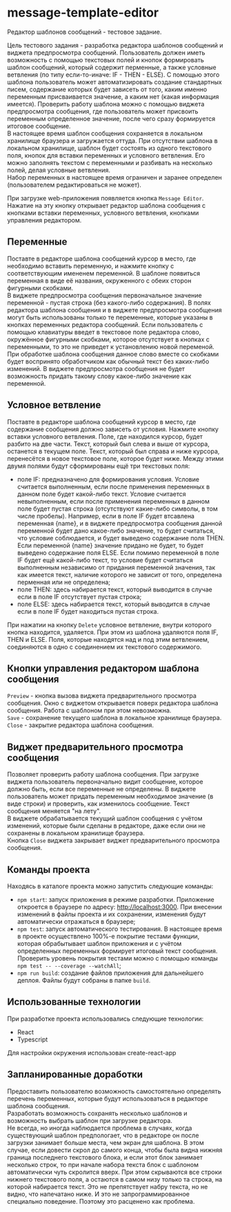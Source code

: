 # message-template-editor

Редактор шаблонов сообщений - тестовое задание.

Цель тестового задания - разработка редактора шаблонов сообщений и виджета предпросмотра сообщений. Пользователь должен иметь возможность с помощью текстовых полей и кнопок формировать шаблон сообщений, который содержит перменные, а также условные ветвления (по типу если-то-иначе: IF - THEN - ELSE). С помощью этого шаблона пользователь может автоматизировать создание стандартных писем, содержание которых будет зависеть от того, каким именно переменным присваивается значение, а каким нет (какая информация имеется). Проверить работу шаблона можно с помощью виджета предпросмотра сообщения, где пользователь может присвоить переменным определенное значение, после чего сразу формируется итоговое сообщение.\
В настоящее время шаблон сообщения сохраняется в локальном хранилище браузера и загружается оттуда. При отсутствии шаблона в локальном хранилище, шаблон будет состоять из одного текстового поля, кнопок для вставки переменных и условного ветвления. Его можно заполнять текстом с переменными и разбивать на несколько полей, делая условные ветвления.\
Набор переменных в настоящее время ограничен и заранее определен (пользователем редактироваться не может).

При загрузке web-приложения появляется кнопка `Message Editor`. Нажатие на эту кнопку открывает редактор шаблона сообщения с кнопками вставки переменных, условного ветвления, кнопками управления редактором.

## Переменные

Поставте в редакторе шаблона сообщений курсор в место, где необходимо вставить переменную, и нажмите кнопку с соответствующим имененем переменной. В шаблоне появиться переменная в виде её названия, окруженного с обеих сторон фигурными скобками.\
В виджете предпросмотра сообщения первоначальное значение переменной - пустая строка (без какого-либо содержания).
В полях редактора шаблона сообщения и в виджете предпросмотра сообщения могут быть использованы только те переменные, которые указаны в кнопках переменных редактора сообщений. Если пользователь с помощью клавиатуры введет в текстовое поле редактора слово, окружённое фигурными скобками, которое отсутствует в кнопках с переменными, то это не приведет к установлению новой переменой. При обработке шаблона сообщения данное слово вместе со скобками будет воспринято обработчиком как обычный текст без каких-либо изменений. В виджете предпросмотра сообщения не будет возможность придать такому слову какое-либо значение как переменной.

## Условное ветвление

Поставте в редакторе шаблона сообщений курсор в место, где содержание сообщения должно зависеть от условия. Нажмите кнопку вставки условного ветвления. Поле, где находился курсор, будет разбито на две части. Текст, который был слева и выше от курсора, останется в текущем поле. Текст, который был справа и ниже курсора, перенесётся в новое текстовое поле, которое будет ниже. Между этими двумя полями будут сформированы ещё три текстовых поля:

- поле IF: предназначено для формирования условия. Условие считается выполненным, если после применения переменных в данном поле будет какой-либо текст. Условие считается невыполненным, если после применения переменных в данном поле будет пустая строка (отсутствуют какие-либо символы, в том числе пробелы). Например, если в поле IF будет втсавлена переменная {name}, и в виджете предпросмотра сообщения данной переменной будет дано какое-либо значение, то будет считаться, что условие соблюдается, и будет выведено содержание поля THEN. Если переменной {name} значение придано не будет, то будет выведено содержание поля ELSE. Если помимо переменной в поле IF будет ещё какой-либо текст, то условие будет считаться выполненным независимо от придания переменной значения, так как имеется текст, наличие которого не зависит от того, определена перменная или не определена;
- поле THEN: здесь набирается текст, который выводится в случае если в поле IF отсутствует пустая строка;
- поле ELSE: здесь набирается текст, который выводится в случае если в поле IF будет находиться пустая строка.

При нажатии на кнопку `Delete` условное ветвление, внутри которого кнопка находится, удаляется. При этом из шаблона удаляются поля IF, THEN и ELSE. Поля, которые находятся над и под этим ветвлением, соединяются в одно с соединением их текстового содержимого.

## Кнопки управления редактором шаблона сообщения

`Preview` - кнопка вызова виджета предварительного просмотра сообщения. Окно с виджетом открывается поверх редактора шаблона сообщения. Работа с шаблоном при этом невозможна.\
`Save` - сохранение текущего шаблона в локальное хранилище браузера.\
`Close` - закрытие редактора шаблона сообщения.

## Виджет предварительного просмотра сообщения

Позволяет проверить работу шаблона сообщения. При загрузке виджета пользователь первоначально видит сообщение, которое должно быть, если все переменные не определены. В виджете пользователь может придать переменным необходимое значение (в виде строки) и проверить, как изменилось сообщение. Текст сообщения меняется "на лету".\
В виджете обрабатывается текущий шаблон сообщения с учётом изменений, которые были сделаны в редакторе, даже если они не сохранены в локальном хранилище браузера.\
Кнопка `Close` виджета закрывает виджет предварительного просмотра сообщения.

## Команды проекта

Находясь в каталоге проекта можно запустить следующие команды:

- `npm start`: запуск приложения в режиме разработки. Приложение откроется в браузере по адресу: [http://localhost:3000](http://localhost:3000). При внесении изменений в файлы проекта и их сохранении, изменения будут автоматически отражаться в браузере;
- `npm test`: запуск автоматического тестирования. В настоящее время в проекте осуществлено 100%-е покрытие тестами функции, которая обрабытывает шаблон приложения и с учётом определенных переменных формирует итоговый текст сообщения. Проверить уровень покрытия тестами можно с помощью команды `npm test -- --coverage --watchAll`;
- `npm run build`: создание файлов приложения для дальнейшего деплоя. Файлы будут собраны в папке `build`.

## Использованные технологии

При разработке проекта использовались следующие технологии:

- React
- Typescript

Для настройки окружения использован create-react-app

## Запланированные доработки

Предоставить пользователю возможность самостоятельно определять перечень переменных, которые будут использоваться в редакторе шаблона сообщения.\
Разработать возможность сохранять несколько шаблонов и возможность выбрать шаблон при загрузке редактора.\
Не всегда, но иногда наблюдается проблема в случаях, когда существующий шаблон предпологает, что в редакторе он после загрузки занимает больше места, чем экран для шаблона. В этом случае, если довести скрол до самого конца, чтобы была видна нижняя граница последнего текстового блока, и если этот блок занимает несколько строк, то при начале набора текста блок с шаблоном автоматически чуть скролится вверх. При этом скрываются все строки нижнего текстового поля, а остаются в самом низу только та строка, на которой набирается текст. Это не препятствует набру текста, но не видно, что напечатано ниже. И это не запрограммированное специально поведение. Поэтому это расценено как проблема.
